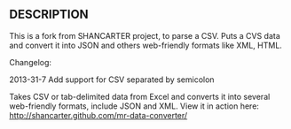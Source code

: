 ## DESCRIPTION

This is a fork from SHANCARTER project, to parse a CSV. Puts a CVS data and convert it into JSON and others web-friendly formats like XML, HTML.

Changelog:

2013-31-7 Add support for CSV separated by semicolon

Takes CSV or tab-delimited data from Excel and converts it into several web-friendly formats, include JSON and XML.
View it in action here: http://shancarter.github.com/mr-data-converter/
